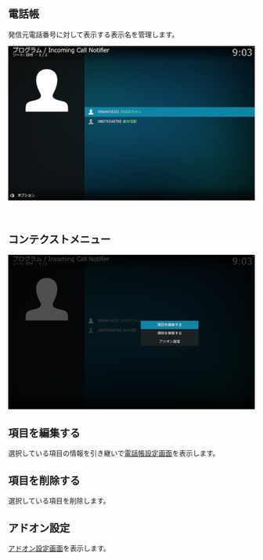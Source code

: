 ## 電話帳

発信元電話番号に対して表示する表示名を管理します。

![電話帳](images/2.電話帳/1.一覧.png)

<br/>

## コンテクストメニュー

![電話帳のコンテクストメニュー](images/2.電話帳/2.コンテクストメニュー.png)

## 項目を編集する

選択している項目の情報を引き継いで[電話帳設定画面](4.アドオン設定（電話帳）.md)を表示します。

## 項目を削除する

選択している項目を削除します。

## アドオン設定

[アドオン設定画面](3.アドオン設定（SIP設定）.md)を表示します。
